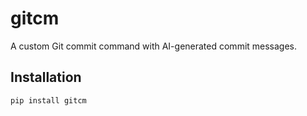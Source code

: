 # gitcm

A custom Git commit command with AI-generated commit messages.

## Installation

```bash
pip install gitcm
